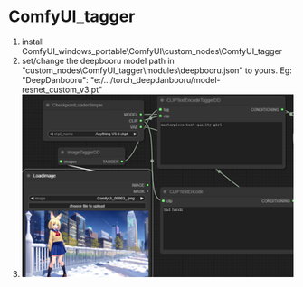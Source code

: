 # ComfyUI_tagger

1. install
ComfyUI_windows_portable\ComfyUI\custom_nodes\ComfyUI_tagger
2. set/change the deepbooru model path in "custom_nodes\ComfyUI_tagger\modules\deepbooru.json"
    to yours. Eg: "DeepDanbooru": "e:/.../torch_deepdanbooru/model-resnet_custom_v3.pt"
3. ![](sample.png)